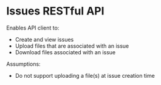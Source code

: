 # Issues RESTful API

Enables API client to:
- Create and view issues
- Upload files that are associated with an issue
- Download files associated with an issue

Assumptions:
- Do not support uploading a file(s) at issue creation time
